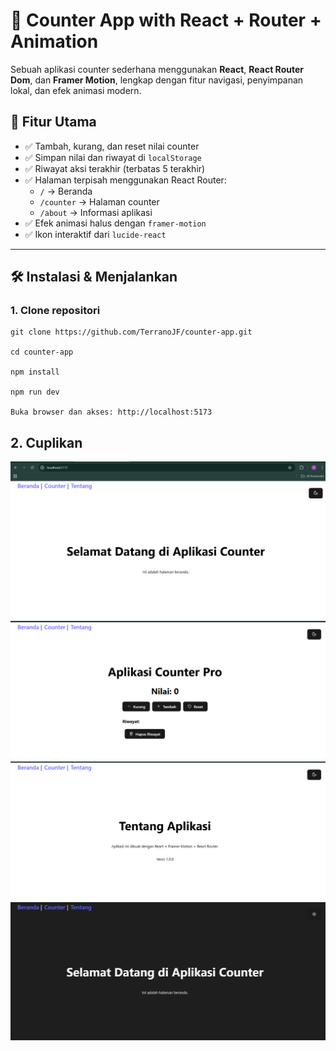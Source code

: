 # 🧮 Counter App with React + Router + Animation

Sebuah aplikasi counter sederhana menggunakan **React**, **React Router Dom**, dan **Framer Motion**, lengkap dengan fitur navigasi, penyimpanan lokal, dan efek animasi modern.

## 🚀 Fitur Utama

- ✅ Tambah, kurang, dan reset nilai counter
- ✅ Simpan nilai dan riwayat di `localStorage`
- ✅ Riwayat aksi terakhir (terbatas 5 terakhir)
- ✅ Halaman terpisah menggunakan React Router:
  - `/` → Beranda
  - `/counter` → Halaman counter
  - `/about` → Informasi aplikasi
- ✅ Efek animasi halus dengan `framer-motion`
- ✅ Ikon interaktif dari `lucide-react`

---
## 🛠️ Instalasi & Menjalankan

### 1. Clone repositori 
```
git clone https://github.com/TerranoJF/counter-app.git

cd counter-app

npm install

npm run dev 

Buka browser dan akses: http://localhost:5173
```

## 2. Cuplikan 
![Beranda](image.png)
![Counter](image-1.png)
![Tentang](image-2.png)
![Beranda Dark Theme](image-3.png)
